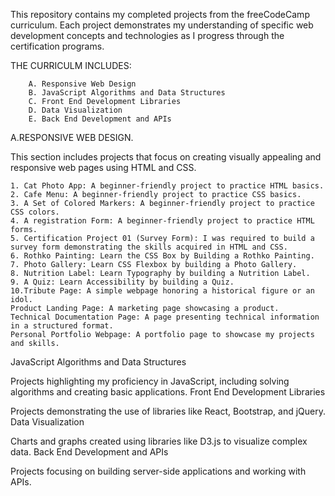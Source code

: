 This repository contains my completed projects from the freeCodeCamp curriculum. Each project demonstrates my understanding of specific web development concepts and technologies as I progress through the certification programs.

   THE CURRICULM INCLUDES:
        
        A. Responsive Web Design
        B. JavaScript Algorithms and Data Structures
        C. Front End Development Libraries
        D. Data Visualization
        E. Back End Development and APIs

A.RESPONSIVE WEB DESIGN.

This section includes projects that focus on creating visually appealing and responsive web pages using HTML and CSS.

    1. Cat Photo App: A beginner-friendly project to practice HTML basics.
    2. Cafe Menu: A beginner-friendly project to practice CSS basics.
    3. A Set of Colored Markers: A beginner-friendly project to practice CSS colors.
    4. A registration Form: A beginner-friendly project to practice HTML forms.
    5. Certification Project 01 (Survey Form): I was required to build a survey form demonstrating the skills acquired in HTML and CSS.
    6. Rothko Painting: Learn the CSS Box by Building a Rothko Painting.
    7. Photo Gallery: Learn CSS Flexbox by building a Photo Gallery.
    8. Nutrition Label: Learn Typography by building a Nutrition Label.
    9. A Quiz: Learn Accessibility by building a Quiz.
    10.Tribute Page: A simple webpage honoring a historical figure or an idol.
    Product Landing Page: A marketing page showcasing a product.
    Technical Documentation Page: A page presenting technical information in a structured format.
    Personal Portfolio Webpage: A portfolio page to showcase my projects and skills.


JavaScript Algorithms and Data Structures

Projects highlighting my proficiency in JavaScript, including solving algorithms and creating basic applications.
Front End Development Libraries

Projects demonstrating the use of libraries like React, Bootstrap, and jQuery.
Data Visualization

Charts and graphs created using libraries like D3.js to visualize complex data.
Back End Development and APIs

Projects focusing on building server-side applications and working with APIs.
